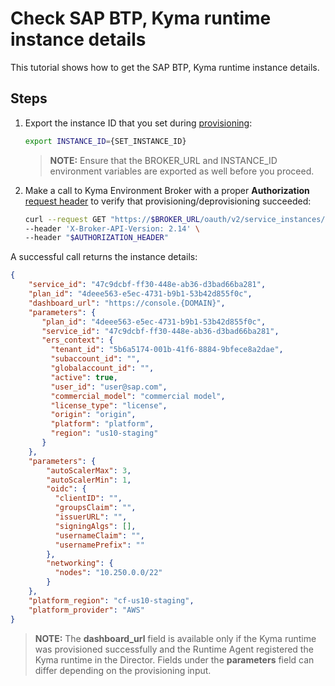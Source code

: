 # Check SAP BTP, Kyma runtime instance details

This tutorial shows how to get the SAP BTP, Kyma runtime instance details.

## Steps

1. Export the instance ID that you set during [provisioning](05-10-provisioning-kyma-environment.md):

   ```bash
   export INSTANCE_ID={SET_INSTANCE_ID}
   ```

   > **NOTE:** Ensure that the BROKER_URL and INSTANCE_ID environment variables are exported as well before you proceed.

2. Make a call to Kyma Environment Broker with a proper **Authorization** [request header](../contributor/01-10-authorization.md) to verify that provisioning/deprovisioning succeeded:

   ```bash
   curl --request GET "https://$BROKER_URL/oauth/v2/service_instances/$INSTANCE_ID" \
   --header 'X-Broker-API-Version: 2.14' \
   --header "$AUTHORIZATION_HEADER"
   ```

A successful call returns the instance details:

   ```json
   {
       "service_id": "47c9dcbf-ff30-448e-ab36-d3bad66ba281",
       "plan_id": "4deee563-e5ec-4731-b9b1-53b42d855f0c",
       "dashboard_url": "https://console.{DOMAIN}",
       "parameters": {
          "plan_id": "4deee563-e5ec-4731-b9b1-53b42d855f0c",
          "service_id": "47c9dcbf-ff30-448e-ab36-d3bad66ba281",
          "ers_context": {
            "tenant_id": "5b6a5174-001b-41f6-8884-9bfece8a2dae",
            "subaccount_id": "",
            "globalaccount_id": "",
            "active": true,
            "user_id": "user@sap.com",
            "commercial_model": "commercial model",
            "license_type": "license",
            "origin": "origin",
            "platform": "platform",
            "region": "us10-staging"
          }
       },
       "parameters": {
           "autoScalerMax": 3,
           "autoScalerMin": 1,
           "oidc": {
             "clientID": "",
             "groupsClaim": "",
             "issuerURL": "",
             "signingAlgs": [],
             "usernameClaim": "",
             "usernamePrefix": ""
           },
           "networking": {
             "nodes": "10.250.0.0/22"
           }
       },
       "platform_region": "cf-us10-staging",
       "platform_provider": "AWS"
   }
   ```

   > **NOTE:** The **dashboard_url** field is available only if the Kyma runtime was provisioned successfully and the Runtime Agent registered the Kyma runtime in the Director. Fields under the **parameters** field can differ depending on the provisioning input.
